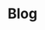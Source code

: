 ---
aliases: ["posts", "articles", "blog", "showcase", "docs", "stories"]

title: "Blog"
description: MillMint Blog

type: stories
layout: stories

aliases:
- /blog/

tags: ["index"]
color: millmint
---